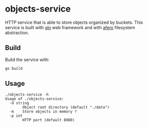 # objects-service

HTTP service that is able to store objects organized by buckets. This service is built with [gin][1] web framework and with [afero][2] filesystem abstraction.

## Build

Build the service with:

```sh
go build
```

## Usage

```
./objects-service -h
Usage of ./objects-service:
  -d string
    	Object root directory (default "./data")
  -m	Store objects in memory ?
  -p int
    	HTTP port (default 8080)
```

[1]: https://github.com/gin-gonic/gin
[2]: https://github.com/spf13/afero